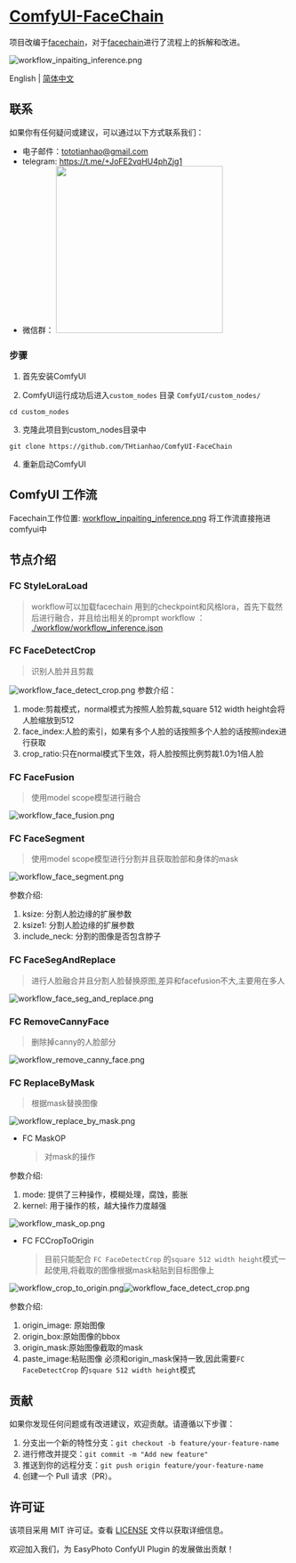 # [ComfyUI-FaceChain](https://github.com/THtianhao/ComfyUI-FaceChain)

项目改编于[facechain](https://github.com/modelscope/facechain)，对于[facechain](https://github.com/modelscope/facechain)进行了流程上的拆解和改进。

![workflow_inpaiting_inference.png](workflows%2Fworkflow_inpaiting_inference.png)

English | [简体中文](./README_zh-CN.md)

## 联系

如果你有任何疑问或建议，可以通过以下方式联系我们：

- 电子邮件：tototianhao@gmail.com
- telegram: https://t.me/+JoFE2vqHU4phZjg1
- 微信群： <img src="./images/wechat.jpg" width="300">

### 步骤
1. 首先安装ComfyUI

2. ComfyUI运行成功后进入`custom_nodes` 目录 `ComfyUI/custom_nodes/`

```
cd custom_nodes
```

3. 克隆此项目到custom_nodes目录中

```
git clone https://github.com/THtianhao/ComfyUI-FaceChain
```

4. 重新启动ComfyUI

## ComfyUI 工作流

Facechain工作位置: [workflow_inpaiting_inference.png](workflows%2Fworkflow_inpaiting_inference.png)
将工作流直接拖进comfyui中

## 节点介绍
### FC StyleLoraLoad
  > workflow可以加载facechain 用到的checkpoint和风格lora，首先下载然后进行融合，并且给出相关的prompt
  > workflow ： [./workflow/workflow_inference.json](./workflows/workflow_inference.json)
### FC FaceDetectCrop
  > 识别人脸并且剪裁
   
 ![workflow_face_detect_crop.png](workflows%2Fworkflow_face_detect_crop.png) 
  参数介绍：

  1. mode:剪裁模式，normal模式为按照人脸剪裁,square 512 width height会将人脸缩放到512
  2. face_index:人脸的索引，如果有多个人脸的话按照多个人脸的话按照index进行获取
  3. crop_ratio:只在normal模式下生效，将人脸按照比例剪裁1.0为1倍人脸

### FC FaceFusion
  > 使用model scope模型进行融合
 
 ![workflow_face_fusion.png](workflows%2Fworkflow_face_fusion.png) 

  
### FC FaceSegment
  > 使用model scope模型进行分割并且获取脸部和身体的mask

![workflow_face_segment.png](workflows%2Fworkflow_face_segment.png)  
  
参数介绍:
1. ksize: 分割人脸边缘的扩展参数
2. ksize1: 分割人脸边缘的扩展参数
3. include_neck: 分割的图像是否包含脖子

### FC FaceSegAndReplace
  > 进行人脸融合并且分割人脸替换原图,差异和facefusion不大,主要用在多人

![workflow_face_seg_and_replace.png](workflows%2Fworkflow_face_seg_and_replace.png)  


### FC RemoveCannyFace
  > 删除掉canny的人脸部分
  
![workflow_remove_canny_face.png](workflows%2Fworkflow_remove_canny_face.png)
### FC ReplaceByMask
  > 根据mask替换图像
  
![workflow_replace_by_mask.png](workflows%2Fworkflow_replace_by_mask.png)

* FC MaskOP
  > 对mask的操作

参数介绍:
1. mode: 提供了三种操作，模糊处理，腐蚀，膨胀
2. kernel: 用于操作的核，越大操作力度越强
  
![workflow_mask_op.png](workflows%2Fworkflow_mask_op.png)

* FC FCCropToOrigin
  > 目前只能配合 `FC FaceDetectCrop` 的`square 512 width height`模式一起使用,将截取的图像根据mask粘贴到目标图像上
  
![workflow_crop_to_origin.png](workflows%2Fworkflow_crop_to_origin.png)![workflow_face_detect_crop.png](workflows%2Fworkflow_face_detect_crop.png)

参数介绍:
1. origin_image: 原始图像
2. origin_box:原始图像的bbox
3. origin_mask:原始图像截取的mask
4. paste_image:粘贴图像 必须和origin_mask保持一致,因此需要`FC FaceDetectCrop` 的`square 512 width height`模式
  



## 贡献

如果你发现任何问题或有改进建议，欢迎贡献。请遵循以下步骤：

1. 分支出一个新的特性分支：`git checkout -b feature/your-feature-name`
2. 进行修改并提交：`git commit -m "Add new feature"`
3. 推送到你的远程分支：`git push origin feature/your-feature-name`
4. 创建一个 Pull 请求（PR）。

## 许可证

该项目采用 MIT 许可证。查看 [LICENSE](LICENSE) 文件以获取详细信息。



欢迎加入我们，为 EasyPhoto ConfyUI Plugin 的发展做出贡献！
